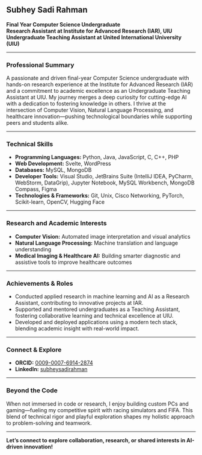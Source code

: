 ## Subhey Sadi Rahman

**Final Year Computer Science Undergraduate**  
**Research Assistant at Institute for Advanced Research (IAR), UIU**  
**Undergraduate Teaching Assistant at United International University (UIU)**

---

### Professional Summary

A passionate and driven final-year Computer Science undergraduate with hands-on research experience at the Institute for Advanced Research (IAR) and a commitment to academic excellence as an Undergraduate Teaching Assistant at UIU. My journey merges a deep curiosity for cutting-edge AI with a dedication to fostering knowledge in others. I thrive at the intersection of Computer Vision, Natural Language Processing, and healthcare innovation—pushing technological boundaries while supporting peers and students alike.

---

### Technical Skills

- **Programming Languages:** Python, Java, JavaScript, C, C++, PHP  
- **Web Development:** Svelte, WordPress  
- **Databases:** MySQL, MongoDB  
- **Developer Tools:** Visual Studio, JetBrains Suite (IntelliJ IDEA, PyCharm, WebStorm, DataGrip), Jupyter Notebook, MySQL Workbench, MongoDB Compass, Figma  
- **Technologies & Frameworks:** Git, Unix, Cisco Networking, PyTorch, Scikit-learn, OpenCV, Hugging Face

---

### Research and Academic Interests

- **Computer Vision:** Automated image interpretation and visual analytics
- **Natural Language Processing:** Machine translation and language understanding
- **Medical Imaging & Healthcare AI:** Building smarter diagnostic and assistive tools to improve healthcare outcomes

---

### Achievements & Roles

- Conducted applied research in machine learning and AI as a Research Assistant, contributing to innovative projects at IAR.
- Supported and mentored undergraduates as a Teaching Assistant, fostering collaborative learning and technical excellence at UIU.
- Developed and deployed applications using a modern tech stack, blending academic insight with real-world impact.

---

### Connect & Explore

- **ORCID:** [0009-0007-6914-2874](https://orcid.org/0009-0007-6914-2874)
- **LinkedIn:** [subheysadirahman](https://www.linkedin.com/in/subheysadirahman/)

---

### Beyond the Code

When not immersed in code or research, I enjoy building custom PCs and gaming—fueling my competitive spirit with racing simulators and FIFA. This blend of technical rigor and playful exploration shapes my holistic approach to problem-solving and teamwork.

---

**Let’s connect to explore collaboration, research, or shared interests in AI-driven innovation!**
